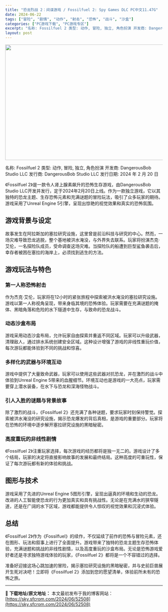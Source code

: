 ```yaml
---
title: "恐龙烈战 2：间谍游戏 / Fossilfuel 2: Spy Games DLC PC中文11.47G"
date: 2024-06-22
tags: ["冒险", "剧情", "动作", "射击", "恐怖", "战斗", "沙盒"]
categories: ["PC游戏下载", "PC游戏专区"]
excerpt: "名称: Fossilfuel 2 类型: 动作, 冒险, 独立, 角色扮演 开发商: DangerousBob Studio LLC 发行商: DangerousBob Studio LLC 发行日期: 2024 年 2 月 20 日 《Fossilfuel 2》是一款令人肾上腺素飙升的恐怖生存游戏&hellip;"
layout: post
---
```


<img class="aligncenter size-full wp-image-52509" src="https://sky.sfcrom.com/wp-content/uploads/2024/06/202406220912206.webp" alt="" width="660" height="370" />

名称: Fossilfuel 2
类型: 动作, 冒险, 独立, 角色扮演
开发商: DangerousBob Studio LLC
发行商: DangerousBob Studio LLC
发行日期: 2024 年 2 月 20 日

《Fossilfuel 2》是一款令人肾上腺素飙升的恐怖生存游戏，由DangerousBob Studio LLC开发并发行，定于2024年2月20日上线。作为一款独立游戏，它以其独特的恐龙主题、生存恐怖元素和充满谜题的冒险玩法，吸引了众多玩家的期待。游戏采用了Unreal Engine 5引擎，呈现出惊艳的视觉效果和真实的恐怖氛围。
<h2>游戏背景与设定</h2>
故事发生在阿拉斯加的塞拉研究设施，这里曾是前沿科技与研究的中心。然而，一场灾难导致恐龙逃脱，整个基地被洪水淹没，与外界失去联系。玩家将扮演杰克·艾伦，一名探险队成员，受命调查这场灾难。当探险队的船遭到巨型鲨鱼袭击后，幸存者被困在塞拉的海岸上，必须找到逃生的方法。
<h2>游戏玩法与特色</h2>
<h3>第一人称恐怖射击</h3>
作为杰克·艾伦，玩家将在12小时的紧张旅程中探索被洪水淹没的塞拉研究设施。游戏以第一人称视角呈现，带来身临其境的恐怖体验。玩家需要在充满谜题的掩体、黑暗角落和危险的水下隧道中生存，与致命的恐龙战斗。
<h3>动态沙盒布局</h3>
游戏采用动态沙盒布局，允许玩家自由探索并重返不同区域。玩家可以升级武器，清理敌人，通过排水系统创建安全区域。这种设计增强了游戏的非线性重玩价值，每次游玩都能体验到不同的挑战和惊喜。
<h3>多样化的武器与环境互动</h3>
游戏中提供了大量致命武器，玩家可以使用这些武器对抗恐龙，并在激烈的战斗中体验到Unreal Engine 5带来的血腥细节。环境互动也是游戏的一大亮点，玩家需要穿上潜水装备，在水下与恐龙和深海怪物战斗。
<h3>引人入胜的谜题与背景故事</h3>
除了激烈的战斗，《Fossilfuel 2》还充满了各种谜题，要求玩家时刻保持警觉。探索被洪水淹没的研究设施，揭示恐龙爆发的背后真相，是游戏的重要部分。玩家将在恐怖的环境中逐步解开塞拉研究设施的黑暗秘密。
<h3>高度重玩的非线性剧情</h3>
《Fossilfuel 2》注重玩家选择，每次游戏的经历都将是独一无二的。游戏设计了多个结局，玩家的决定将直接影响故事的发展和最终结局。这种高度的可重玩性，保证了每次游玩都有新的体验和挑战。
<h2>图形与技术</h2>
游戏采用了先进的Unreal Engine 5图形引擎，呈现出逼真的环境和生动的恐龙。改进的人工智能使恐龙的行为更加真实和具有挑战性。无论是在充满水的狭窄隧道，还是在广阔的水下区域，游戏都能提供令人惊叹的视觉效果和沉浸式体验。
<h2>总结</h2>
《Fossilfuel 2》作为《Fossilfuel》的续作，不仅延续了前作的恐怖与冒险元素，还在图形、玩法和叙事上进行了全面提升。游戏带来了独特的恐龙主题生存恐怖体验，充满谜题和挑战的非线性剧情，以及高度重玩的沙盒布局。无论是恐怖游戏爱好者还是寻求独特游戏体验的玩家，《Fossilfuel 2》都将是一个不容错过的选择。

准备好迎接这场心跳加速的冒险，揭示塞拉研究设施的黑暗秘密，并与史前巨兽展开生死对决吧！立即将《Fossilfuel 2》添加到您的愿望清单，体验前所未有的恐怖之旅。

---
📖 **下载地址/原文地址：** 本文最初发布于我的博客网站：[https://sky.sfcrom.com/2024/06/52508](https://sky.sfcrom.com/2024/06/52508)
